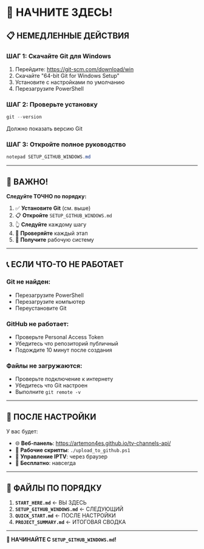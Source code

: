 # 🚀 НАЧНИТЕ ЗДЕСЬ!

## 📋 **НЕМЕДЛЕННЫЕ ДЕЙСТВИЯ**

### **ШАГ 1: Скачайте Git для Windows**
1. Перейдите: https://git-scm.com/download/win
2. Скачайте "64-bit Git for Windows Setup"
3. Установите с настройками по умолчанию
4. Перезагрузите PowerShell

### **ШАГ 2: Проверьте установку**
```powershell
git --version
```
Должно показать версию Git

### **ШАГ 3: Откройте полное руководство**
```powershell
notepad SETUP_GITHUB_WINDOWS.md
```

---

## 🎯 **ВАЖНО!**

**Следуйте ТОЧНО по порядку:**

1. ✅ **Установите Git** (см. выше)
2. 📋 **Откройте** `SETUP_GITHUB_WINDOWS.md`
3. 👆 **Следуйте** каждому шагу
4. 🧪 **Проверяйте** каждый этап
5. 🎉 **Получите** рабочую систему

---

## 📞 **ЕСЛИ ЧТО-ТО НЕ РАБОТАЕТ**

### **Git не найден:**
- Перезагрузите PowerShell
- Перезагрузите компьютер
- Переустановите Git

### **GitHub не работает:**
- Проверьте Personal Access Token
- Убедитесь что репозиторий публичный
- Подождите 10 минут после создания

### **Файлы не загружаются:**
- Проверьте подключение к интернету
- Убедитесь что Git настроен
- Выполните `git remote -v`

---

## 🎉 **ПОСЛЕ НАСТРОЙКИ**

У вас будет:
- 🌐 **Веб-панель**: https://artemon4es.github.io/tv-channels-api/
- 🚀 **Рабочие скрипты**: `./upload_to_github.ps1`
- 📱 **Управление IPTV**: через браузер
- 💯 **Бесплатно**: навсегда

---

## 🔗 **ФАЙЛЫ ПО ПОРЯДКУ**

1. **`START_HERE.md`** ← ВЫ ЗДЕСЬ
2. **`SETUP_GITHUB_WINDOWS.md`** ← СЛЕДУЮЩИЙ
3. **`QUICK_START.md`** ← ПОСЛЕ НАСТРОЙКИ
4. **`PROJECT_SUMMARY.md`** ← ИТОГОВАЯ СВОДКА

---

**🎯 НАЧИНАЙТЕ С `SETUP_GITHUB_WINDOWS.md`!** 